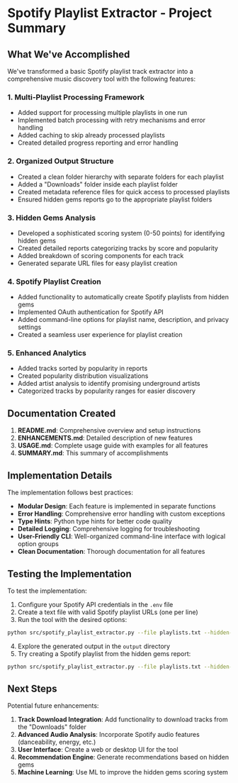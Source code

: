 # Spotify Playlist Extractor - Project Summary

## What We've Accomplished

We've transformed a basic Spotify playlist track extractor into a comprehensive music discovery tool with the following features:

### 1. Multi-Playlist Processing Framework
- Added support for processing multiple playlists in one run
- Implemented batch processing with retry mechanisms and error handling
- Added caching to skip already processed playlists
- Created detailed progress reporting and error handling

### 2. Organized Output Structure
- Created a clean folder hierarchy with separate folders for each playlist
- Added a "Downloads" folder inside each playlist folder
- Created metadata reference files for quick access to processed playlists
- Ensured hidden gems reports go to the appropriate playlist folders

### 3. Hidden Gems Analysis
- Developed a sophisticated scoring system (0-50 points) for identifying hidden gems
- Created detailed reports categorizing tracks by score and popularity
- Added breakdown of scoring components for each track
- Generated separate URL files for easy playlist creation

### 4. Spotify Playlist Creation
- Added functionality to automatically create Spotify playlists from hidden gems
- Implemented OAuth authentication for Spotify API
- Added command-line options for playlist name, description, and privacy settings
- Created a seamless user experience for playlist creation

### 5. Enhanced Analytics
- Added tracks sorted by popularity in reports
- Created popularity distribution visualizations
- Added artist analysis to identify promising underground artists
- Categorized tracks by popularity ranges for easier discovery

## Documentation Created

1. **README.md**: Comprehensive overview and setup instructions
2. **ENHANCEMENTS.md**: Detailed description of new features
3. **USAGE.md**: Complete usage guide with examples for all features
4. **SUMMARY.md**: This summary of accomplishments

## Implementation Details

The implementation follows best practices:

- **Modular Design**: Each feature is implemented in separate functions
- **Error Handling**: Comprehensive error handling with custom exceptions
- **Type Hints**: Python type hints for better code quality
- **Detailed Logging**: Comprehensive logging for troubleshooting
- **User-Friendly CLI**: Well-organized command-line interface with logical option groups
- **Clean Documentation**: Thorough documentation for all features

## Testing the Implementation

To test the implementation:

1. Configure your Spotify API credentials in the `.env` file
2. Create a text file with valid Spotify playlist URLs (one per line)
3. Run the tool with the desired options:

```bash
python src/spotify_playlist_extractor.py --file playlists.txt --hidden-gems --combined-analysis
```

4. Explore the generated output in the `output` directory
5. Try creating a Spotify playlist from the hidden gems report:

```bash
python src/spotify_playlist_extractor.py --file playlists.txt --hidden-gems --create-playlist --playlist-name "My Hidden Gems"
```

## Next Steps

Potential future enhancements:

1. **Track Download Integration**: Add functionality to download tracks from the "Downloads" folder
2. **Advanced Audio Analysis**: Incorporate Spotify audio features (danceability, energy, etc.)
3. **User Interface**: Create a web or desktop UI for the tool
4. **Recommendation Engine**: Generate recommendations based on hidden gems
5. **Machine Learning**: Use ML to improve the hidden gems scoring system 